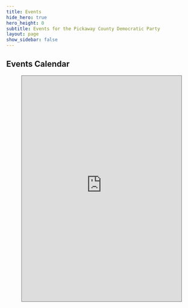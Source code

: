 ```yaml
---
title: Events
hide_hero: true
hero_height: 0
subtitle: Events for the Pickaway County Democratic Party
layout: page
show_sidebar: false
---
```

<h2>Events Calendar</h2>

<figure class="image is-4by3">
<iframe class="has-ratio" src="https://calendar.google.com/calendar/embed?height=600&wkst=1&bgcolor=%23ffffff&ctz=America%2FNew_York&showTitle=0&showCalendars=1&mode=MONTH&showNav=1&showTabs=0&showPrint=0&src=ZmtzcHY5NzBzcTM0MWR2MTFxbzY5aGpoYjRAZ3JvdXAuY2FsZW5kYXIuZ29vZ2xlLmNvbQ&color=%23C0CA33" style="width: 100%;border:solid 1px #777" height="600" frameborder="0" scrolling="no" allowfullscreen></iframe>
</figure>





